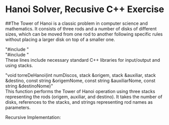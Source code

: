 # Hanoi Solver, Recusive C++ Exercise<br>

##The Tower of Hanoi is a classic problem in computer science and mathematics. It consists of three rods and a number of disks of different sizes, which can be moved from one rod to another following specific rules without placing a larger disk on top of a smaller one.<br>

"#include <iostream>"<br>
"#include <stack>"<br>
These lines include necessary standard C++ libraries for input/output and using stacks.<br>

"void torreDeHanoi(int numDiscos, stack<int> &origem, stack<int> &auxiliar, stack<int> &destino, const string &origemNome, const string &auxiliarNome, const string &destinoNome)"<br>
This function performs the Tower of Hanoi operation using three stacks representing the rods (origem, auxiliar, and destino). It takes the number of disks, references to the stacks, and strings representing rod names as parameters.<br>

Recursive Implementation:<br>
